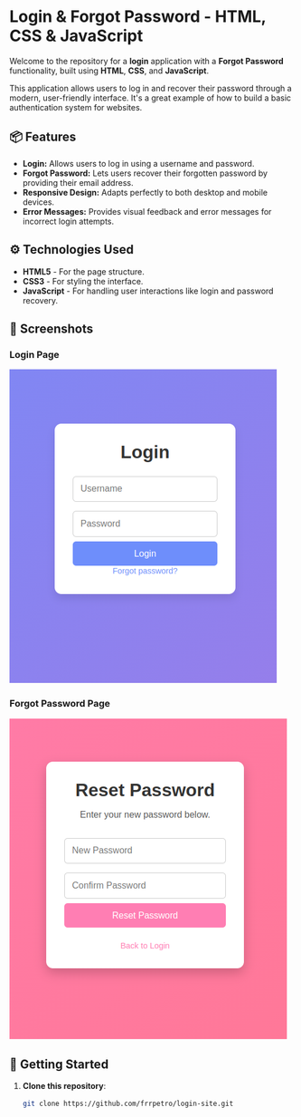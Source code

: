 # Login & Forgot Password - HTML, CSS & JavaScript

Welcome to the repository for a **login** application with a **Forgot Password** functionality, built using **HTML**, **CSS**, and **JavaScript**.

This application allows users to log in and recover their password through a modern, user-friendly interface. It's a great example of how to build a basic authentication system for websites.

## 📦 Features

- **Login:** Allows users to log in using a username and password.
- **Forgot Password:** Lets users recover their forgotten password by providing their email address.
- **Responsive Design:** Adapts perfectly to both desktop and mobile devices.
- **Error Messages:** Provides visual feedback and error messages for incorrect login attempts.

## ⚙️ Technologies Used

- **HTML5** - For the page structure.
- **CSS3** - For styling the interface.
- **JavaScript** - For handling user interactions like login and password recovery.

## 📱 Screenshots

### Login Page
![Login](./screenshot_login.png)

### Forgot Password Page
![Forgot Password](./screenshot_forgot_password.png)

## 🚀 Getting Started

1. **Clone this repository**:
   ```bash
   git clone https://github.com/frrpetro/login-site.git
